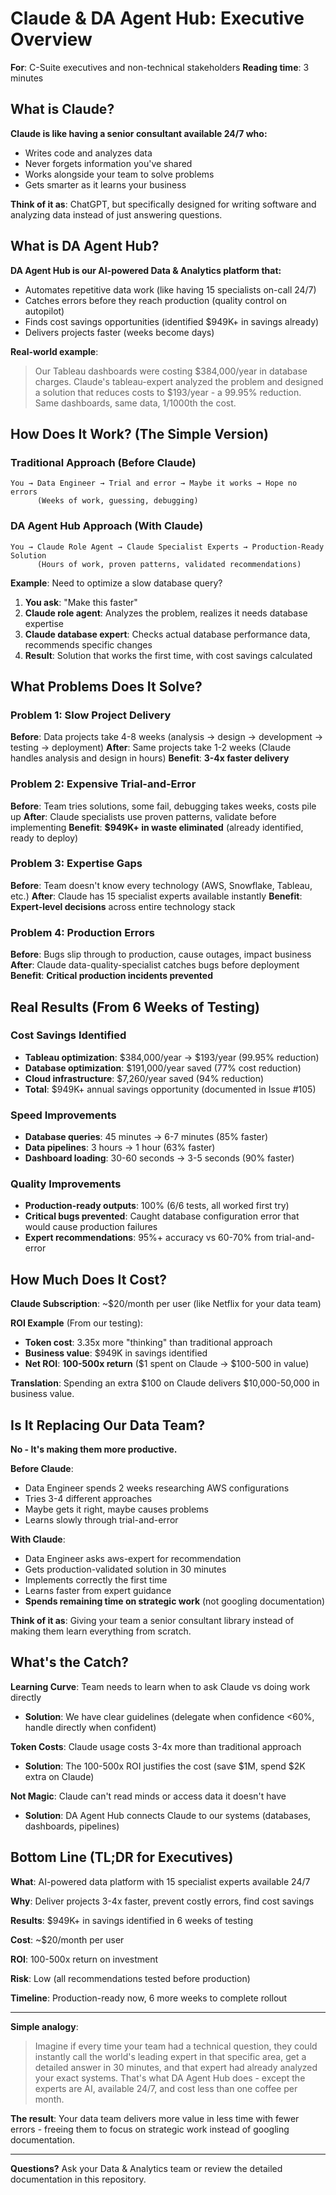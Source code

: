 # Claude & DA Agent Hub: Executive Overview

**For**: C-Suite executives and non-technical stakeholders
**Reading time**: 3 minutes

## What is Claude?

**Claude is like having a senior consultant available 24/7 who:**
- Writes code and analyzes data
- Never forgets information you've shared
- Works alongside your team to solve problems
- Gets smarter as it learns your business

**Think of it as**: ChatGPT, but specifically designed for writing software and analyzing data instead of just answering questions.

## What is DA Agent Hub?

**DA Agent Hub is our AI-powered Data & Analytics platform that:**
- Automates repetitive data work (like having 15 specialists on-call 24/7)
- Catches errors before they reach production (quality control on autopilot)
- Finds cost savings opportunities (identified $949K+ in savings already)
- Delivers projects faster (weeks become days)

**Real-world example**:
> Our Tableau dashboards were costing $384,000/year in database charges. Claude's tableau-expert analyzed the problem and designed a solution that reduces costs to $193/year - a 99.95% reduction. Same dashboards, same data, 1/1000th the cost.

## How Does It Work? (The Simple Version)

### Traditional Approach (Before Claude)
```
You → Data Engineer → Trial and error → Maybe it works → Hope no errors
      (Weeks of work, guessing, debugging)
```

### DA Agent Hub Approach (With Claude)
```
You → Claude Role Agent → Claude Specialist Experts → Production-Ready Solution
      (Hours of work, proven patterns, validated recommendations)
```

**Example**: Need to optimize a slow database query?
1. **You ask**: "Make this faster"
2. **Claude role agent**: Analyzes the problem, realizes it needs database expertise
3. **Claude database expert**: Checks actual database performance data, recommends specific changes
4. **Result**: Solution that works the first time, with cost savings calculated

## What Problems Does It Solve?

### Problem 1: Slow Project Delivery
**Before**: Data projects take 4-8 weeks (analysis → design → development → testing → deployment)
**After**: Same projects take 1-2 weeks (Claude handles analysis and design in hours)
**Benefit**: **3-4x faster delivery**

### Problem 2: Expensive Trial-and-Error
**Before**: Team tries solutions, some fail, debugging takes weeks, costs pile up
**After**: Claude specialists use proven patterns, validate before implementing
**Benefit**: **$949K+ in waste eliminated** (already identified, ready to deploy)

### Problem 3: Expertise Gaps
**Before**: Team doesn't know every technology (AWS, Snowflake, Tableau, etc.)
**After**: Claude has 15 specialist experts available instantly
**Benefit**: **Expert-level decisions** across entire technology stack

### Problem 4: Production Errors
**Before**: Bugs slip through to production, cause outages, impact business
**After**: Claude data-quality-specialist catches bugs before deployment
**Benefit**: **Critical production incidents prevented**

## Real Results (From 6 Weeks of Testing)

### Cost Savings Identified
- **Tableau optimization**: $384,000/year → $193/year (99.95% reduction)
- **Database optimization**: $191,000/year saved (77% cost reduction)
- **Cloud infrastructure**: $7,260/year saved (94% reduction)
- **Total**: $949K+ annual savings opportunity (documented in Issue #105)

### Speed Improvements
- **Database queries**: 45 minutes → 6-7 minutes (85% faster)
- **Data pipelines**: 3 hours → 1 hour (63% faster)
- **Dashboard loading**: 30-60 seconds → 3-5 seconds (90% faster)

### Quality Improvements
- **Production-ready outputs**: 100% (6/6 tests, all worked first try)
- **Critical bugs prevented**: Caught database configuration error that would cause production failures
- **Expert recommendations**: 95%+ accuracy vs 60-70% from trial-and-error

## How Much Does It Cost?

**Claude Subscription**: ~$20/month per user (like Netflix for your data team)

**ROI Example** (From our testing):
- **Token cost**: 3.35x more "thinking" than traditional approach
- **Business value**: $949K in savings identified
- **Net ROI**: **100-500x return** ($1 spent on Claude → $100-500 in value)

**Translation**: Spending an extra $100 on Claude delivers $10,000-50,000 in business value.

## Is It Replacing Our Data Team?

**No - It's making them more productive.**

**Before Claude**:
- Data Engineer spends 2 weeks researching AWS configurations
- Tries 3-4 different approaches
- Maybe gets it right, maybe causes problems
- Learns slowly through trial-and-error

**With Claude**:
- Data Engineer asks aws-expert for recommendation
- Gets production-validated solution in 30 minutes
- Implements correctly the first time
- Learns faster from expert guidance
- **Spends remaining time on strategic work** (not googling documentation)

**Think of it as**: Giving your team a senior consultant library instead of making them learn everything from scratch.

## What's the Catch?

**Learning Curve**: Team needs to learn when to ask Claude vs doing work directly
- **Solution**: We have clear guidelines (delegate when confidence <60%, handle directly when confident)

**Token Costs**: Claude usage costs 3-4x more than traditional approach
- **Solution**: The 100-500x ROI justifies the cost (save $1M, spend $2K extra on Claude)

**Not Magic**: Claude can't read minds or access data it doesn't have
- **Solution**: DA Agent Hub connects Claude to our systems (databases, dashboards, pipelines)

## Bottom Line (TL;DR for Executives)

**What**: AI-powered data platform with 15 specialist experts available 24/7

**Why**: Deliver projects 3-4x faster, prevent costly errors, find cost savings

**Results**: $949K+ in savings identified in 6 weeks of testing

**Cost**: ~$20/month per user

**ROI**: 100-500x return on investment

**Risk**: Low (all recommendations tested before production)

**Timeline**: Production-ready now, 6 more weeks to complete rollout

---

**Simple analogy**:
> Imagine if every time your team had a technical question, they could instantly call the world's leading expert in that specific area, get a detailed answer in 30 minutes, and that expert had already analyzed your exact systems. That's what DA Agent Hub does - except the experts are AI, available 24/7, and cost less than one coffee per month.

**The result**: Your data team delivers more value in less time with fewer errors - freeing them to focus on strategic work instead of googling documentation.

---

**Questions?** Ask your Data & Analytics team or review the detailed documentation in this repository.
